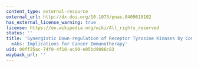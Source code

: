 ```yaml
---
content_type: external-resource
external_url: http://dx.doi.org/10.1073/pnas.0409610102
has_external_license_warning: true
license: https://en.wikipedia.org/wiki/All_rights_reserved
status: ''
title: 'Synergistic Down-regulation of Receptor Tyrosine Kinases by Combinations of
  mAbs: Implications for Cancer Immunotherapy'
uid: 00ff25ac-74f0-4f18-ac90-e05bd9086c83
wayback_url: ''
---
```


